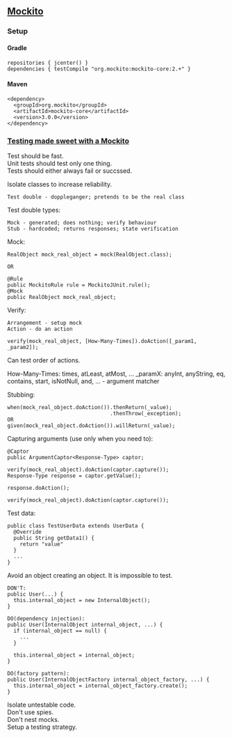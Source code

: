 ## [Mockito](https://site.mockito.org/)

### Setup

#### Gradle

```
repositories { jcenter() }
dependencies { testCompile "org.mockito:mockito-core:2.+" }
```

#### Maven

```
<dependency>
  <groupId>org.mockito</groupId>
  <artifactId>mockito-core</artifactId>
  <version>3.0.0</version>
</dependency>
```

### [Testing made sweet with a Mockito](https://www.youtube.com/watch?v=DJDBl0vURD4)

Test should be fast.  
Unit tests should test only one thing.  
Tests should either always fail or succssed.  

Isolate classes to increase reliability.  

```
Test double - doppleganger; pretends to be the real class
```

Test double types:
```
Mock - generated; does nothing; verify behaviour
Stub - hardcoded; returns responses; state verification
```

Mock:
```
RealObject mock_real_object = mock(RealObject.class);

OR

@Rule
public MockitoRule rule = MockitoJUnit.rule();
@Mock
public RealObject mock_real_object;
```

Verify:
```
Arrangement - setup mock
Action - do an action

verify(mock_real_object, [How-Many-Times]).doAction([_param1, _param2]);
```
Can test order of actions.  

How-Many-Times: times, atLeast, atMost, ...
_paramX: anyInt, anyString, eq, contains, start, isNotNull, and, ... - argument matcher

Stubbing:
```
when(mock_real_object.doAction()).thenReturn(_value);
                                 .thenThrow(_exception);
OR
given(mock_real_object.doAction()).willReturn(_value);
```

Capturing arguments (use only when you need to):
```
@Captor
public ArgumentCaptor<Response-Type> captor;

verify(mock_real_object).doAction(captor.capture());
Response-Type response = captor.getValue();

response.doAction();

verify(mock_real_object).doAction(captor.capture());
```

Test data:
```
public class TestUserData extends UserData {
  @Override
  public String getData1() {
    return "value"
  }
  ...
}
```

Avoid an object creating an object. It is impossible to test.  
```
DON'T:
public User(...) {
  this.internal_object = new InternalObject();
}

DO(dependency injection):
public User(InternalObject internal_object, ...) {
  if (internal_object == null) {
    ...
  }
  
  this.internal_object = internal_object;
}

DO(factory pattern):
public User(InternalObjectFactory internal_object_factory, ...) {
  this.internal_object = internal_object_factory.create();
}
```

Isolate untestable code.  
Don't use spies.  
Don't nest mocks.  
Setup a testing strategy.  
